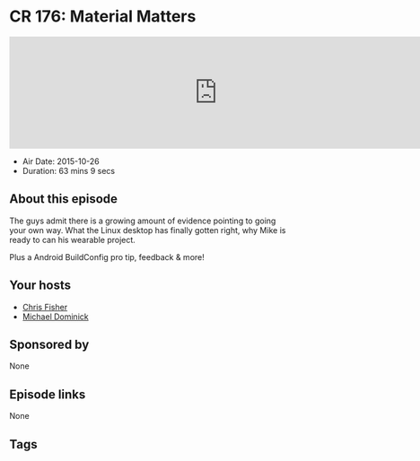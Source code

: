 # CR 176: Material Matters

<iframe src="https://player.fireside.fm/v2/MLf2ZzhC+gMFfEl65?theme=dark" width="740" height="200" frameborder="0" scrolling="no"></iframe>

* Air Date: 2015-10-26
* Duration: 63 mins 9 secs

## About this episode

The guys admit there is a growing amount of evidence pointing to going your own way. What the Linux desktop has finally gotten right, why Mike is ready to can his wearable project.

Plus a Android BuildConfig pro tip, feedback & more!

## Your hosts
* [Chris Fisher](https://coder.show/hosts/chrislas)
* [Michael Dominick](https://coder.show/hosts/michael)

## Sponsored by

None



## Episode links

None



## Tags

